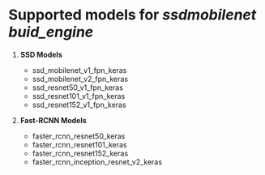 # Supported models for *ssdmobilenet buid_engine*
1. **SSD Models**
    - ssd_mobilenet_v1_fpn_keras
    - ssd_mobilenet_v2_fpn_keras
    - ssd_resnet50_v1_fpn_keras
    - ssd_resnet101_v1_fpn_keras
    - ssd_resnet152_v1_fpn_keras

2. **Fast-RCNN Models**
    - faster_rcnn_resnet50_keras
    - faster_rcnn_resnet101_keras
    - faster_rcnn_resnet152_keras
    - faster_rcnn_inception_resnet_v2_keras